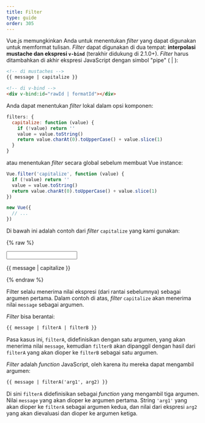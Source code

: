 ```yaml
---
title: Filter
type: guide
order: 305
---
```


Vue.js memungkinkan Anda untuk menentukan *filter* yang dapat digunakan untuk memformat tulisan. *Filter* dapat digunakan di dua tempat: **interpolasi mustache dan ekspresi `v-bind`** (terakhir didukung di 2.1.0+). *Filter* harus ditambahkan di akhir ekspresi JavaScript dengan simbol "pipe" ( | ):

``` html
<!-- di mustaches -->
{{ message | capitalize }}

<!-- di v-bind -->
<div v-bind:id="rawId | formatId"></div>
```

Anda dapat menentukan *filter* lokal dalam opsi komponen:

``` js
filters: {
  capitalize: function (value) {
    if (!value) return ''
    value = value.toString()
    return value.charAt(0).toUpperCase() + value.slice(1)
  }
}
```

atau menentukan *filter* secara global sebelum membuat Vue instance:

``` js
Vue.filter('capitalize', function (value) {
  if (!value) return ''
  value = value.toString()
  return value.charAt(0).toUpperCase() + value.slice(1)
})

new Vue({
  // ...
})
```

Di bawah ini adalah contoh dari *filter* `capitalize` yang kami gunakan:

{% raw %}
<div id="example_1" class="demo">
  <input type="text" v-model="message">
  <p>{{ message | capitalize }}</p>
</div>
<script>
  new Vue({
    el: '#example_1',
    data: function () {
      return {
        message: 'john'
      }
    },
    filters: {
      capitalize: function (value) {
        if (!value) return ''
        value = value.toString()
        return value.charAt(0).toUpperCase() + value.slice(1)
      }
    }
  })
</script>
{% endraw %}

Filter selalu menerima nilai ekspresi (dari rantai sebelumnya) sebagai argumen pertama. Dalam contoh di atas, *filter* `capitalize` akan menerima nilai `message` sebagai argumen.

*Filter* bisa berantai:

``` html
{{ message | filterA | filterB }}
```

Pasa kasus ini, `filterA`, didefinisikan dengan satu argumen, yang akan menerima nilai `message`, kemudian `filterB` akan dipanggil dengan hasil dari `filterA` yang akan dioper ke `filterB` sebagai satu argumen.

*Filter* adalah *function* JavaScript, oleh karena itu mereka dapat mengambil argumen:

``` html
{{ message | filterA('arg1', arg2) }}
```

Di sini `filterA` didefinisikan sebagai *function* yang mengambil tiga argumen. Nilai `message` yang akan dioper ke argumen pertama. String `'arg1'` yang akan dioper ke `filterA` sebagai argumen kedua, dan nilai dari ekspresi `arg2` yang akan dievaluasi dan dioper ke argumen ketiga.
